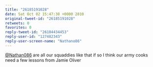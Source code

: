 ```yaml
---
title: "26185191028"
date: Sat Oct 02 15:47:38 +0000 2010
original-tweet-id: "26185191028"
retweets: 0
favorites: 0
reply-tweet-id: "26184434453"
reply-user-id: "127482343"
reply-user-screen-name: "Nathano86"
---
```

<a href="https://twitter.com/Nathan086">@Nathan086</a> are all our squaddies like that if so I think our army cooks need a few lessons from Jamie Oliver
